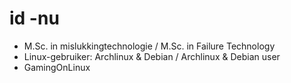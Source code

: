 # id -nu

* M.Sc. in mislukkingtechnologie / M.Sc. in Failure Technology
* Linux-gebruiker: Archlinux & Debian / Archlinux & Debian user
* GamingOnLinux

<!--
**konnpaku-youmu/konnpaku-youmu** is a ✨ _special_ ✨ repository because its `README.md` (this file) appears on your GitHub profile.

Here are some ideas to get you started:

- 🔭 I’m currently working on ...
- 🌱 I’m currently learning ...
- 👯 I’m looking to collaborate on ...
- 🤔 I’m looking for help with ...
- 💬 Ask me about ...
- 📫 How to reach me: ...
- 😄 Pronouns: ...
- ⚡ Fun fact: ...
-->
